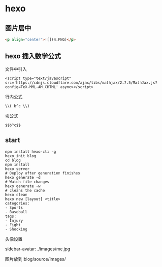 # hexo

## 图片居中

```html
<p align="center">![](4.PNG)</p>
```

## hexo 插入数学公式

文件中引入

`<script type="text/javascript" src='https://cdnjs.cloudflare.com/ajax/libs/mathjax/2.7.5/MathJax.js?config=TeX-MML-AM_CHTML' async></script>`

行内公式

`\\( b^c \\)`

块公式

`$$b^c$$`

## start 
```
npm install hexo-cli -g
hexo init blog
cd blog
npm install
hexo server
# Deploy after generation finishes
hexo generate -d  
# Watch file changes
hexo generate -w
# cleans the cache
hexo clean
hexo new [layout] <title>
categories:
- Sports
- Baseball
tags:
- Injury
- Fight
- Shocking
```

头像设置

sidebar-avatar: ./images/me.jpg

图片放到 blog/source/images/